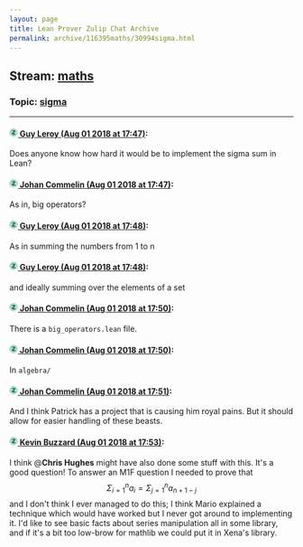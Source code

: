 ```yaml
---
layout: page
title: Lean Prover Zulip Chat Archive 
permalink: archive/116395maths/30994sigma.html
---
```


## Stream: [maths](index.html)
### Topic: [sigma](30994sigma.html)

---

#### [![Click to go to Zulip](../../assets/img/zulip2.png) Guy Leroy (Aug 01 2018 at 17:47)](https://leanprover.zulipchat.com/#narrow/stream/116395-maths/topic/sigma/near/130722746):
Does anyone know how hard it would be to implement the sigma sum in Lean?

#### [![Click to go to Zulip](../../assets/img/zulip2.png) Johan Commelin (Aug 01 2018 at 17:47)](https://leanprover.zulipchat.com/#narrow/stream/116395-maths/topic/sigma/near/130722757):
As in, big operators?

#### [![Click to go to Zulip](../../assets/img/zulip2.png) Guy Leroy (Aug 01 2018 at 17:48)](https://leanprover.zulipchat.com/#narrow/stream/116395-maths/topic/sigma/near/130722853):
As in summing the numbers from 1 to n

#### [![Click to go to Zulip](../../assets/img/zulip2.png) Guy Leroy (Aug 01 2018 at 17:48)](https://leanprover.zulipchat.com/#narrow/stream/116395-maths/topic/sigma/near/130722880):
and ideally summing over the elements of a set

#### [![Click to go to Zulip](../../assets/img/zulip2.png) Johan Commelin (Aug 01 2018 at 17:50)](https://leanprover.zulipchat.com/#narrow/stream/116395-maths/topic/sigma/near/130722976):
There is a `big_operators.lean` file.

#### [![Click to go to Zulip](../../assets/img/zulip2.png) Johan Commelin (Aug 01 2018 at 17:50)](https://leanprover.zulipchat.com/#narrow/stream/116395-maths/topic/sigma/near/130722991):
In `algebra/`

#### [![Click to go to Zulip](../../assets/img/zulip2.png) Johan Commelin (Aug 01 2018 at 17:51)](https://leanprover.zulipchat.com/#narrow/stream/116395-maths/topic/sigma/near/130723042):
And I think Patrick has a project that is causing him royal pains. But it should allow for easier handling of these beasts.

#### [![Click to go to Zulip](../../assets/img/zulip2.png) Kevin Buzzard (Aug 01 2018 at 17:53)](https://leanprover.zulipchat.com/#narrow/stream/116395-maths/topic/sigma/near/130723201):
I think @**Chris Hughes** might have also done some stuff with this. It's a good question! To answer an M1F question I needed to prove that $$\Sigma_{i=1}^na_i=\Sigma_{j=1}^na_{n+1-j}$$ and I don't think I ever managed to do this; I think Mario explained a technique which would have worked but I never got around to implementing it. I'd like to see basic facts about series manipulation all in some library, and if it's a bit too low-brow for mathlib we could put it in Xena's library.

